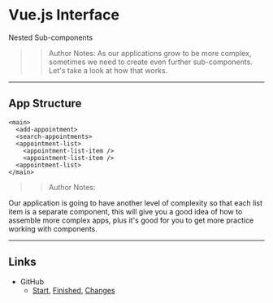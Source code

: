 <!-- .slide: data-state="title" -->
# Vue.js Interface
Nested Sub-components

> > Author Notes: As our applications grow to be more complex, sometimes we need to create even further sub-components. Let's take a look at how that works.

---
## App Structure

```
<main>
  <add-appointment>
  <search-appointments>
  <appointment-list>
    <appointment-list-item />
    <appointment-list-item />
  <appointment-list>
</main>
```
<!-- .element: class="fragment" contenteditable="true" style="width: 40%;" -->

> > Author Notes:

Our application is going to have another level of complexity so that each list item is a separate component, this will give you a good idea of how to assemble more complex apps, plus it's good for you to get more practice working with components.

---

## Links
- GitHub
  - [Start][1], [Finished][2], [Changes][3]

[1]:	https://github.com/planetoftheweb/vueinterface/tree/03_02b
[2]:	https://github.com/planetoftheweb/vueinterface/tree/03_02e
[3]:	https://github.com/planetoftheweb/vueinterface/compare/03_01e...03_02e
